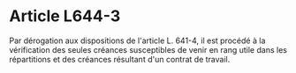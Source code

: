 # Article L644-3

Par dérogation aux dispositions de l'article L. 641-4, il est procédé à la vérification des seules créances susceptibles de venir en rang utile dans les répartitions et des créances résultant d'un contrat de travail.
